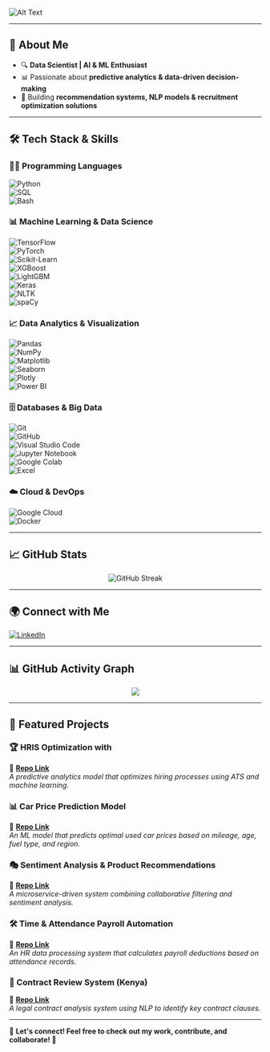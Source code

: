
![Alt Text](https://media.licdn.com/dms/image/v2/D4D12AQFHPmRYaRtnwg/article-cover_image-shrink_720_1280/article-cover_image-shrink_720_1280/0/1693052551743?e=1747267200&v=beta&t=Em3As-4Ixvn0UKJCkZTm4bUZzlktVM5I9WVwk6go00Y)

---

## 🚀 About Me  
- 🔍 **Data Scientist | AI & ML Enthusiast**  
- 📊 Passionate about **predictive analytics & data-driven decision-making**  
- 🤖 Building **recommendation systems, NLP models & recruitment optimization solutions**  

---

## 🛠 **Tech Stack & Skills**  

### **👨‍💻 Programming Languages**  
![Python](https://img.shields.io/badge/Python-3776AB?style=for-the-badge&logo=python&logoColor=white)  
![SQL](https://img.shields.io/badge/SQL-4479A1?style=for-the-badge&logo=mysql&logoColor=white)  
![Bash](https://img.shields.io/badge/Bash-4EAA25?style=for-the-badge&logo=gnu-bash&logoColor=white)  

### **📊 Machine Learning & Data Science**  
![TensorFlow](https://img.shields.io/badge/TensorFlow-FF6F00?style=for-the-badge&logo=tensorflow&logoColor=white)  
![PyTorch](https://img.shields.io/badge/PyTorch-EE4C2C?style=for-the-badge&logo=pytorch&logoColor=white)  
![Scikit-Learn](https://img.shields.io/badge/Scikit--Learn-F7931E?style=for-the-badge&logo=scikitlearn&logoColor=white)  
![XGBoost](https://img.shields.io/badge/XGBoost-EB1D21?style=for-the-badge&logo=xgboost&logoColor=white)  
![LightGBM](https://img.shields.io/badge/LightGBM-01579B?style=for-the-badge&logo=lightgbm&logoColor=white)  
![Keras](https://img.shields.io/badge/Keras-D00000?style=for-the-badge&logo=keras&logoColor=white)  
![NLTK](https://img.shields.io/badge/NLTK-85C1E9?style=for-the-badge&logo=python&logoColor=white)  
![spaCy](https://img.shields.io/badge/spaCy-09A3D5?style=for-the-badge&logo=python&logoColor=white)  

### **📈 Data Analytics & Visualization**  
![Pandas](https://img.shields.io/badge/Pandas-150458?style=for-the-badge&logo=pandas&logoColor=white)  
![NumPy](https://img.shields.io/badge/NumPy-013243?style=for-the-badge&logo=numpy&logoColor=white)  
![Matplotlib](https://img.shields.io/badge/Matplotlib-11557C?style=for-the-badge&logo=python&logoColor=white)  
![Seaborn](https://img.shields.io/badge/Seaborn-1F77B4?style=for-the-badge&logo=python&logoColor=white)  
![Plotly](https://img.shields.io/badge/Plotly-3F4F75?style=for-the-badge&logo=plotly&logoColor=white)  
![Power BI](https://img.shields.io/badge/PowerBI-F2C811?style=for-the-badge&logo=powerbi&logoColor=black)  

### **🗄 Databases & Big Data**  
![Git](https://img.shields.io/badge/Git-F05032?style=for-the-badge&logo=git&logoColor=white)  
![GitHub](https://img.shields.io/badge/GitHub-181717?style=for-the-badge&logo=github&logoColor=white)  
![Visual Studio Code](https://img.shields.io/badge/VS_Code-007ACC?style=for-the-badge&logo=visualstudiocode&logoColor=white)  
![Jupyter Notebook](https://img.shields.io/badge/Jupyter-F37626?style=for-the-badge&logo=jupyter&logoColor=white)  
![Google Colab](https://img.shields.io/badge/Google_Colab-F9AB00?style=for-the-badge&logo=googlecolab&logoColor=black)  
![Excel](https://img.shields.io/badge/Advanced_Excel-217346?style=for-the-badge&logo=microsoft-excel&logoColor=white)  

### **☁️ Cloud & DevOps**  
![Google Cloud](https://img.shields.io/badge/Google_Cloud-4285F4?style=for-the-badge&logo=googlecloud&logoColor=white)  
![Docker](https://img.shields.io/badge/Docker-2496ED?style=for-the-badge&logo=docker&logoColor=white)  

---

## 📈 **GitHub Stats**  
<p align="center">
  <img src="https://github-readme-streak-stats.herokuapp.com/?user=Fenty1738&theme=radical" alt="GitHub Streak">
</p>

---

## 🌍 **Connect with Me**  
[![LinkedIn](https://img.shields.io/badge/LinkedIn-Pamela%20Achieng-blue?style=for-the-badge&logo=linkedin)](https://www.linkedin.com/in/pamela-achieng-46b3b1166/)  

---

## 📊 **GitHub Activity Graph**  
<p align="center">
  <img src="https://github-readme-activity-graph.vercel.app/graph?username=Fenty1738&theme=react-dark">
</p>

---

## 🚀 **Featured Projects**  

### 🏆 HRIS Optimization with  
🔗 **[Repo Link](https://github.com/Fenty1738/HR-Analytics-2)**  
_A predictive analytics model that optimizes hiring processes using ATS and machine learning._  

### 📊 Car Price Prediction Model  
🔗 **[Repo Link](https://github.com/FaithMUTIS/Group-2-phase-5-project)**  
_An ML model that predicts optimal used car prices based on mileage, age, fuel type, and region._  

### 🎭 Sentiment Analysis & Product Recommendations  
🔗 **[Repo Link](https://github.com/Fenty1738/Sentiment-Analysis-Recommendations)**  
_A microservice-driven system combining collaborative filtering and sentiment analysis._  

### 🛠 Time & Attendance Payroll Automation  
🔗 **[Repo Link](https://github.com/Fenty1738/Payroll-Automation)**  
_An HR data processing system that calculates payroll deductions based on attendance records._  

### 📡 Contract Review System (Kenya)  
🔗 **[Repo Link](https://github.com/Fenty1738/Contract-Review-Kenya)**  
_A legal contract analysis system using NLP to identify key contract clauses._  

---

📌 **Let's connect! Feel free to check out my work, contribute, and collaborate! 🚀**
